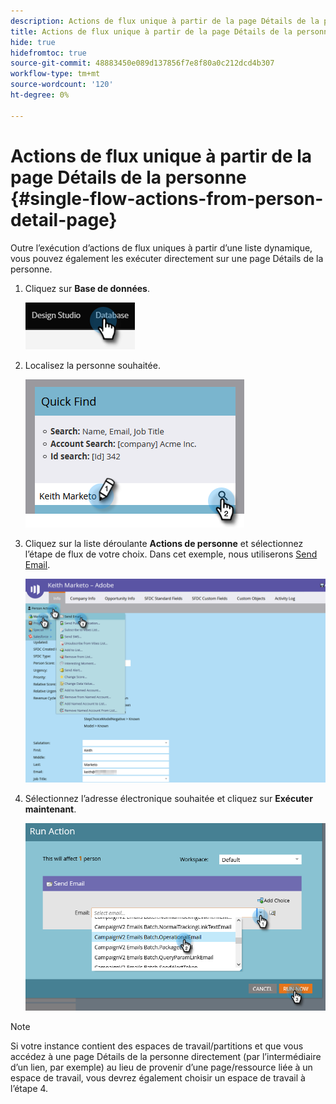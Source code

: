 ```yaml
---
description: Actions de flux unique à partir de la page Détails de la personne - Documents Marketo - Documentation du produit
title: Actions de flux unique à partir de la page Détails de la personne
hide: true
hidefromtoc: true
source-git-commit: 48883450e089d137856f7e8f80a0c212dcd4b307
workflow-type: tm+mt
source-wordcount: '120'
ht-degree: 0%

---
```


# Actions de flux unique à partir de la page Détails de la personne {#single-flow-actions-from-person-detail-page}

Outre l’exécution d’actions de flux uniques à partir d’une liste dynamique, vous pouvez également les exécuter directement sur une page Détails de la personne.

1. Cliquez sur **Base de données**.

   ![](assets/single-flow-actions-from-person-detail-page-1.png)

1. Localisez la personne souhaitée.

   ![](assets/single-flow-actions-from-person-detail-page-2.png)

1. Cliquez sur la liste déroulante **Actions de personne** et sélectionnez l’étape de flux de votre choix. Dans cet exemple, nous utiliserons [Send Email](/help/marketo/product-docs/core-marketo-concepts/smart-campaigns/flow-actions/send-email.md).

   ![](assets/single-flow-actions-from-person-detail-page-3.png)

1. Sélectionnez l’adresse électronique souhaitée et cliquez sur **Exécuter maintenant**.

   ![](assets/single-flow-actions-from-person-detail-page-4.png)

>[!NOTE]
>
>Si votre instance contient des espaces de travail/partitions et que vous accédez à une page Détails de la personne directement (par l’intermédiaire d’un lien, par exemple) au lieu de provenir d’une page/ressource liée à un espace de travail, vous devrez également choisir un espace de travail à l’étape 4.

